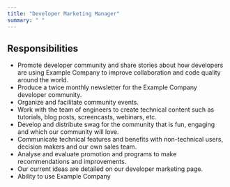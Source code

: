 ```yaml
---
title: "Developer Marketing Manager"
summary: " "
---
```


## Responsibilities

- Promote developer community and share stories about how developers are using Example Company to improve collaboration and code quality around the world.
- Produce a twice monthly newsletter for the Example Company developer community.
- Organize and facilitate community events.
- Work with the team of engineers to create technical content such as tutorials, blog posts, screencasts, webinars, etc.
- Develop and distribute swag for the community that is fun, engaging and which our community will love.
- Communicate technical features and benefits with non-technical users, decision makers and our own sales team.
- Analyse and evaluate promotion and programs to make recommendations and improvements.
- Our current ideas are detailed on our developer marketing page.
- Ability to use Example Company
